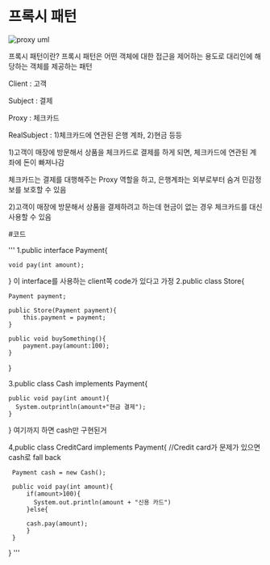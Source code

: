 # 프록시 패턴
![proxy uml](https://user-images.githubusercontent.com/40292371/235812878-6c849bbc-f8ad-4506-b224-8337d7c4f203.png)

프록시 패턴이란? 프록시 패턴은 어떤 객체에 대한 접근을 제어하는 용도로 대리인에 해당하는 객체를 제공하는 패턴


Client : 고객


Subject : 결제


Proxy : 체크카드


RealSubject : 1)체크카드에 연관된 은행 계좌, 2)현금 등등


1)고객이 매장에 방문해서 상품을 체크카드로 결제를 하게 되면, 체크카드에 연관된 계좌에 돈이 빠져나감


체크카드는 결제를 대행해주는 Proxy 역할을 하고, 은행계좌는 외부로부터 숨겨 민감정보를 보호할 수 있음

2)고객이 매장에 방문해서 상품을 결제하려고 하는데 현금이 없는 경우 체크카드를 대신 사용할 수 있음

#코드

'''
1.public interface Payment{

    void pay(int amount);
}
이 interface를 사용하는 client쪽 code가 있다고 가정
2.public class Store{
    
    Payment payment;
    
    public Store(Payment payment){
        this.payment = payment;
    }
    
    public void buySomething(){
        payment.pay(amount:100);
    }
}

3.public class Cash implements Payment{

    public void pay(int amount){
      System.outprintln(amount+"현금 결제");
    }
    
}
여기까지 하면 cash만 구현된거

4,public class CreditCard implements Payment{
//Credit card가 문제가 있으면 cash로 fall back

     Payment cash = new Cash();
   
     public void pay(int amount){
         if(amount>100){
           System.out.println(amount + "신용 카드")
         }else{
         
         cash.pay(amount);
         }
     }
}
'''
 
